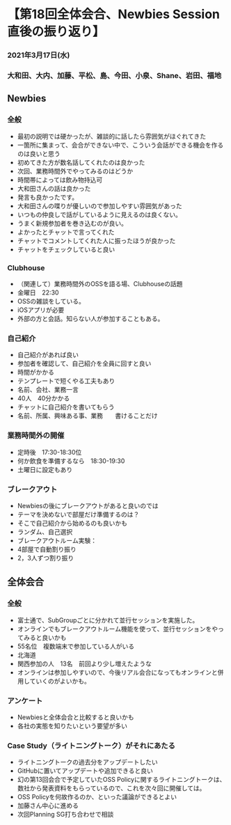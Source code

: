# 【第18回全体会合、Newbies Session　直後の振り返り】
### 2021年3月17日(水)
### 大和田、大内、加藤、平松、島、今田、小泉、Shane、岩田、福地

## Newbies
### 全般
  * 最初の説明では硬かったが、雑談的に話したら雰囲気がほぐれてきた
  * 一箇所に集まって、会合ができない中で、こういう会話ができる機会を作るのは良いと思う
  * 初めてきた方が数名話してくれたのは良かった
  * 次回、業務時間外でやってみるのはどうか
  * 時間帯によっては飲み物持込可
  * 大和田さんの話は良かった
  * 発言も良かったです。
  * 大和田さんの喋りが優しいので参加しやすい雰囲気があった
  * いつもの仲良しで話がしているように見えるのは良くない。
  * うまく新規参加者を巻き込むのが良い。
  * よかったとチャットで言ってくれた
  * チャットでコメントしてくれた人に振ったほうが良かった
  * チャットをチェックしていると良い

### Clubhouse
  * （関連して）業務時間外のOSSを語る場、Clubhouseの話題
  * 金曜日　22:30
  * OSSの雑談をしている。
  * iOSアプリが必要
  * 外部の方と会話。知らない人が参加することもある。

### 自己紹介
  * 自己紹介があれば良い
  * 参加者を確認して、自己紹介を全員に回すと良い
  * 時間がかかる
  * テンプレートで短くやる工夫もあり
  * 名前、会社、業務一言
  * 40人　40分かかる
  * チャットに自己紹介を書いてもらう
  * 名前、所属、興味ある事、業務　　書けることだけ

### 業務時間外の開催
  * 定時後　17:30-18:30位
  * 何か飲食を準備するなら　18:30-19:30
  * 土曜日に設定もあり

### ブレークアウト
  * Newbiesの後にブレークアウトがあると良いのでは
  * テーマを決めないで部屋だけ準備するのは？
  * そこで自己紹介から始めるのも良いかも
  * ランダム、自己選択
  * ブレークアウトルーム実験：
  * 4部屋で自動割り振り
  * 2，3人ずつ割り振り

## 全体会合
### 全般
  * 富士通で、SubGroupごとに分かれて並行セッションを実施した。
  * オンラインでもブレークアウトルーム機能を使って、並行セッションをやってみると良いかも
  * 55名位　複数端末で参加している人がいる
  * 北海道
  * 関西参加の人　13名　前回より少し増えたような
  * オンラインは参加しやすいので、今後リアル会合になってもオンラインと併用していくのがよいかも。

### アンケート
  * Newbiesと全体会合と比較すると良いかも
  * 各社の実態を知りたいという要望が多い

### Case Study（ライトニングトーク）がそれにあたる
  * ライトニングトークの過去分をアップデートしたい
  * GitHubに置いてアップデートや追加できると良い
  * 幻の第13回会合で予定していたOSS Policyに関するライトニングトークは、数社から発表資料をもらっているので、これを次々回に開催しては。
  * OSS Policyを何故作るのか、といった議論ができるとよい
  * 加藤さん中心に進める
  * 次回Planning SG打ち合わせで相談

